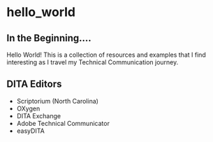hello_world
===
## In the Beginning....
Hello World! This is a collection of resources and examples that I find interesting as I travel my Technical Communication journey.

## DITA Editors
+ Scriptorium (North Carolina)
+ OXygen
+ DITA Exchange
+ Adobe Technical Communicator
+ easyDITA

